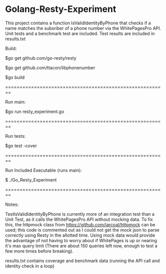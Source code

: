 # Golang-Resty-Experiment

This project contains a function IsValidIdentityByPhone that checks if a name matches the subsriber of a phone number via the WhitePagesPro API. Unit tests and a benchmark test are included. Test results are included in results.txt

Build:

  $go get github.com/go-resty/resty
  
  $go get github.com/ttacon/libphonenumber
  
  $go build
  
========================================================
  
Run main:

  $go run resty_experiment.go
  
========================================================
  
Run tests:

  $go test -cover
  
========================================================

Run Included Executable (runs main):

  $ ./Go_Resty_Experiment
  
========================================================

Notes:


TestIsValidIdentityByPhone is currently more of an integration test than a Unit Test, as it calls the WhitePagesPro API without mocking data. To fix this, the httpmock class from https://github.com/jarcoal/httpmock can be used; this code is commented out as I could not get the mock json to parse correctly using Resty in the allotted time. Using mock data would provide the advantage of not having to worry about if WhitePages is up or nearing it's max query limit (There are about 150 queries left now, enough to test a few more times before breaking).

results.txt contains coverage and benchmark data (running the API call and identity check in a loop)

